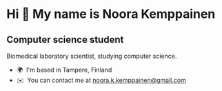 Hi 👋 My name is Noora Kemppainen
=================================

Computer science student
-------------------------

Biomedical laboratory scientist, studying computer science.

*   🌍  I'm based in Tampere, Finland
*   ✉️  You can contact me at [noora.k.kemppainen@gmail.com](mailto:noora.k.kemppainen@gmail.com)
